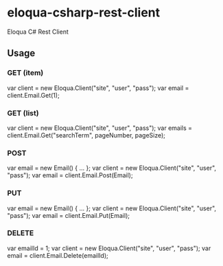 eloqua-csharp-rest-client
=========================

Eloqua C# Rest Client

## Usage

### GET (item)
var client = new Eloqua.Client("site", "user", "pass");
var email = client.Email.Get(1);

### GET (list)
var client = new Eloqua.Client("site", "user", "pass");
var emails = client.Email.Get("searchTerm", pageNumber, pageSize);

### POST
var email = new Email() { ... };
var client = new Eloqua.Client("site", "user", "pass");
var email = client.Email.Post(Email);

### PUT
var email = new Email() { ... };
var client = new Eloqua.Client("site", "user", "pass");
var email = client.Email.Put(Email);

### DELETE
var emailId = 1;
var client = new Eloqua.Client("site", "user", "pass");
var email = client.Email.Delete(emailId);
